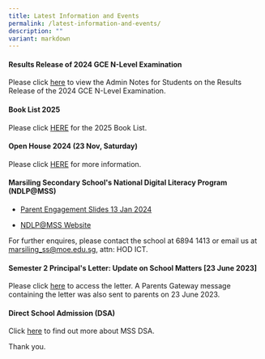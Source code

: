 ```yaml
---
title: Latest Information and Events
permalink: /latest-information-and-events/
description: ""
variant: markdown
---
```

#### Results Release of 2024 GCE N-Level Examination

Please click [here](/files/2024_N_Level_Briefing_Slides.pdf) to view the Admin Notes for Students on the Results Release of the 2024 GCE N-Level Examination.

#### Book List 2025 
Please click [HERE](https://marsilingsec.moe.edu.sg/book-list-2025/) for the 2025 Book List.

#### Open House 2024 (23 Nov, Saturday)
Please click [HERE](https://marsilingsec.moe.edu.sg/openhouse/) for more information.


#### Marsiling Secondary School's National Digital Literacy Program (NDLP@MSS) 

* [Parent Engagement Slides 13 Jan 2024](/files/PDLP/IP1___Parent_Engagement_Deck_2024_Final.pdf)

* [NDLP@MSS Website](https://marsilingsec.moe.edu.sg/national-digital-literacy-program-ndpl-marsiling-secondary-school/)


For further enquires, please contact the school at 6894 1413 or email us at marsiling_ss@moe.edu.sg, attn: HOD ICT.


####   Semester 2 Principal's Letter: Update on School Matters [23 June 2023]

Please click [here](/files/Letters/letter-to-parents-23-june-2023.pdf) to access the letter. A Parents Gateway message containing the letter was also sent to parents on 23 June 2023.

####   Direct School Admission (DSA)

Click [here](https://marsilingsec.moe.edu.sg/dsa/) to find out more about MSS DSA.

Thank you.